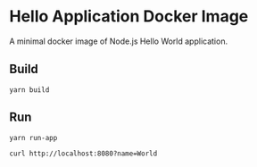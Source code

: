 # Hello Application Docker Image

A minimal docker image of Node.js Hello World application.

## Build

    yarn build

## Run

    yarn run-app

    curl http://localhost:8080?name=World
